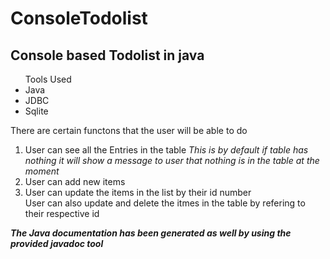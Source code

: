 # ConsoleTodolist
<h2>Console based Todolist in java </h2>
<ul>
  Tools Used
  <li>Java</li>
  <li>JDBC</li>
  <li>Sqlite</li>
  </ul>
  <p>There are certain functons that the user will be able to do
    <ol>
      <li>User can see all the Entries in the table <i>This is by default if table has nothing it will show a message to user that nothing is in the table at the moment</i></li>
      <li>User can add new items</li>
      <li>User can update the items in the list by their id number</li>
      </li>User can also update and delete the itmes in the table by refering to their respective id</li>
     </ol>
</p>
  
 <b><i>The Java documentation has been generated as well by using the provided javadoc tool</i></b>
